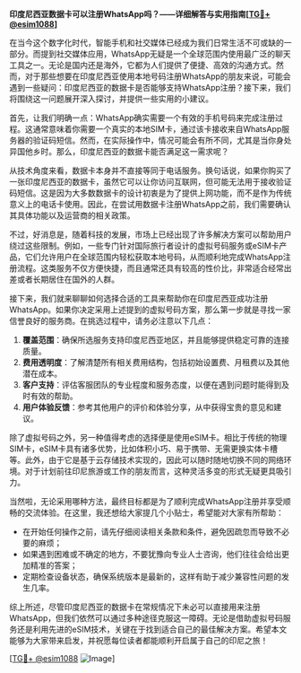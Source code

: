 **印度尼西亚数据卡可以注册WhatsApp吗？——详细解答与实用指南[[TG💪+ @esim1088](https://t.me/s/esim1088)]**

在当今这个数字化时代，智能手机和社交媒体已经成为我们日常生活不可或缺的一部分。而提到社交媒体应用，WhatsApp无疑是一个全球范围内使用最广泛的聊天工具之一。无论是国内还是海外，它都为人们提供了便捷、高效的沟通方式。然而，对于那些想要在印度尼西亚使用本地号码注册WhatsApp的朋友来说，可能会遇到一些疑问：印度尼西亚的数据卡是否能够支持WhatsApp注册？接下来，我们将围绕这一问题展开深入探讨，并提供一些实用的小建议。

首先，让我们明确一点：WhatsApp确实需要一个有效的手机号码来完成注册过程。这通常意味着你需要一个真实的本地SIM卡，通过该卡接收来自WhatsApp服务器的验证码短信。然而，在实际操作中，情况可能会有所不同，尤其是当你身处异国他乡时。那么，印度尼西亚的数据卡能否满足这一需求呢？

从技术角度来看，数据卡本身并不直接等同于电话服务。换句话说，如果你购买了一张印度尼西亚的数据卡，虽然它可以让你访问互联网，但可能无法用于接收验证码短信。这是因为大多数数据卡的设计初衷是为了提供上网功能，而不是作为传统意义上的电话卡使用。因此，在尝试用数据卡注册WhatsApp之前，我们需要确认其具体功能以及运营商的相关政策。

不过，好消息是，随着科技的发展，市场上已经出现了许多解决方案可以帮助用户绕过这些限制。例如，一些专门针对国际旅行者设计的虚拟号码服务或eSIM卡产品，它们允许用户在全球范围内轻松获取本地号码，从而顺利地完成WhatsApp注册流程。这类服务不仅方便快捷，而且通常还具有较高的性价比，非常适合经常出差或者长期居住在国外的人群。

接下来，我们就来聊聊如何选择合适的工具来帮助你在印度尼西亚成功注册WhatsApp。如果你决定采用上述提到的虚拟号码方案，那么第一步就是寻找一家信誉良好的服务商。在挑选过程中，请务必注意以下几点：

1. **覆盖范围**：确保所选服务支持印度尼西亚地区，并且能够提供稳定可靠的连接质量。
2. **费用透明度**：了解清楚所有相关费用结构，包括初始设置费、月租费以及其他潜在成本。
3. **客户支持**：评估客服团队的专业程度和服务态度，以便在遇到问题时能得到及时有效的帮助。
4. **用户体验反馈**：参考其他用户的评价和体验分享，从中获得宝贵的意见和建议。

除了虚拟号码之外，另一种值得考虑的选择便是使用eSIM卡。相比于传统的物理SIM卡，eSIM卡具有诸多优势，比如体积小巧、易于携带、无需更换实体卡槽等。此外，由于它是基于云存储技术实现的，因此可以随时随地切换不同的网络环境。对于计划前往印尼旅游或工作的朋友而言，这种灵活多变的形式无疑更具吸引力。

当然啦，无论采用哪种方法，最终目标都是为了顺利完成WhatsApp注册并享受顺畅的交流体验。在这里，我还想给大家提几个小贴士，希望能对大家有所帮助：

- 在开始任何操作之前，请先仔细阅读相关条款和条件，避免因疏忽而导致不必要的麻烦；
- 如果遇到困难或不确定的地方，不要犹豫向专业人士咨询，他们往往会给出更加精准的答案；
- 定期检查设备状态，确保系统版本是最新的，这样有助于减少兼容性问题的发生几率。

综上所述，尽管印度尼西亚的数据卡在常规情况下未必可以直接用来注册WhatsApp，但我们依然可以通过多种途径克服这一障碍。无论是借助虚拟号码服务还是利用先进的eSIM技术，关键在于找到适合自己的最佳解决方案。希望本文能够为大家带来启发，并祝愿每位读者都能顺利开启属于自己的印尼之旅！

[[TG💪+ @esim1088](https://t.me/s/esim1088) ![Image](https://i.postimg.cc/4NQfJmqS/Snipaste-2025-05-13-00-14-12.png)]